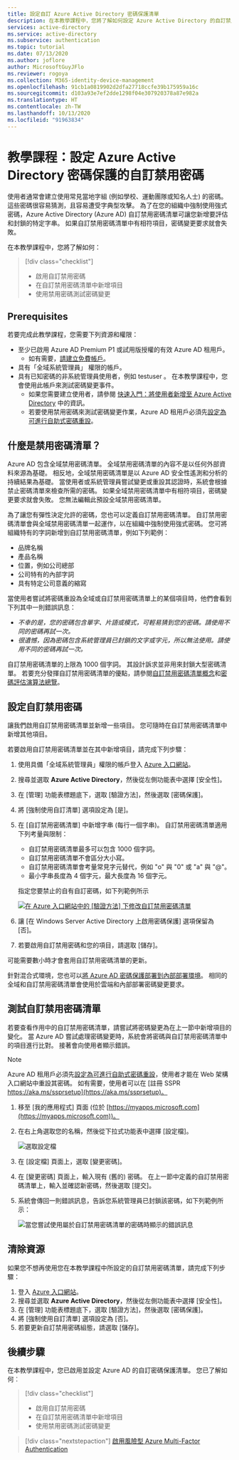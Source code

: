 ```yaml
---
title: 設定自訂 Azure Active Directory 密碼保護清單
description: 在本教學課程中，您將了解如何設定 Azure Active Directory 的自訂禁用密碼保護清單，以限制您環境中的常見字組。
services: active-directory
ms.service: active-directory
ms.subservice: authentication
ms.topic: tutorial
ms.date: 07/13/2020
ms.author: joflore
author: MicrosoftGuyJFlo
ms.reviewer: rogoya
ms.collection: M365-identity-device-management
ms.openlocfilehash: 91cb1a0819902d2dfa27718ccfe39b175959a16c
ms.sourcegitcommit: d103a93e7ef2dde1298f04e307920378a87e982a
ms.translationtype: HT
ms.contentlocale: zh-TW
ms.lasthandoff: 10/13/2020
ms.locfileid: "91963834"
---
```

# <a name="tutorial-configure-custom-banned-passwords-for-azure-active-directory-password-protection"></a>教學課程：設定 Azure Active Directory 密碼保護的自訂禁用密碼

使用者通常會建立使用常見當地字組 (例如學校、運動團隊或知名人士) 的密碼。 這些密碼很容易猜測，且容易遭受字典型攻擊。 為了在您的組織中強制使用強式密碼，Azure Active Directory (Azure AD) 自訂禁用密碼清單可讓您新增要評估和封鎖的特定字串。 如果自訂禁用密碼清單中有相符項目，密碼變更要求就會失敗。

在本教學課程中，您將了解如何：

> [!div class="checklist"]
> * 啟用自訂禁用密碼
> * 在自訂禁用密碼清單中新增項目
> * 使用禁用密碼測試密碼變更

## <a name="prerequisites"></a>Prerequisites

若要完成此教學課程，您需要下列資源和權限：

* 至少已啟用 Azure AD Premium P1 或試用版授權的有效 Azure AD 租用戶。
    * 如有需要，[請建立免費帳戶](https://azure.microsoft.com/free/?WT.mc_id=A261C142F)。
* 具有「全域系統管理員」  權限的帳戶。
* 具有已知密碼的非系統管理員使用者，例如 testuser  。 在本教學課程中，您會使用此帳戶來測試密碼變更事件。
    * 如果您需要建立使用者，請參閱 [快速入門：將使用者新增至 Azure Active Directory](../fundamentals/add-users-azure-active-directory.md) 中的資訊。
    * 若要使用禁用密碼來測試密碼變更作業，Azure AD 租用戶必須先[設定為可進行自助式密碼重設](tutorial-enable-sspr.md)。

## <a name="what-are-banned-password-lists"></a>什麼是禁用密碼清單？

Azure AD 包含全域禁用密碼清單。 全域禁用密碼清單的內容不是以任何外部資料來源為基礎。 相反地，全域禁用密碼清單是以 Azure AD 安全性遙測和分析的持續結果為基礎。 當使用者或系統管理員嘗試變更或重設其認證時，系統會根據禁止密碼清單來檢查所需的密碼。 如果全域禁用密碼清單中有相符項目，密碼變更要求就會失敗。 您無法編輯此預設全域禁用密碼清單。

為了讓您有彈性決定允許的密碼，您也可以定義自訂禁用密碼清單。 自訂禁用密碼清單會與全域禁用密碼清單一起運作，以在組織中強制使用強式密碼。 您可將組織特有的字詞新增到自訂禁用密碼清單，例如下列範例：

* 品牌名稱
* 產品名稱
* 位置，例如公司總部
* 公司特有的內部字詞
* 具有特定公司意義的縮寫

當使用者嘗試將密碼重設為全域或自訂禁用密碼清單上的某個項目時，他們會看到下列其中一則錯誤訊息：

* *不幸的是，您的密碼包含單字、片語或模式，可輕易猜到您的密碼。請使用不同的密碼再試一次。*
* *很遺憾，因為密碼包含系統管理員已封鎖的文字或字元，所以無法使用。請使用不同的密碼再試一次。*

自訂禁用密碼清單的上限為 1000 個字詞。 其設計訴求並非用來封鎖大型密碼清單。 若要充分發揮自訂禁用密碼清單的優點，請參閱[自訂禁用密碼清單概念](concept-password-ban-bad.md#custom-banned-password-list)和[密碼評估演算法總覽](concept-password-ban-bad.md#how-are-passwords-evaluated)。

## <a name="configure-custom-banned-passwords"></a>設定自訂禁用密碼

讓我們啟用自訂禁用密碼清單並新增一些項目。 您可隨時在自訂禁用密碼清單中新增其他項目。

若要啟用自訂禁用密碼清單並在其中新增項目，請完成下列步驟：

1. 使用具備「全域系統管理員」權限的帳戶登入 [Azure 入口網站](https://portal.azure.com)。
1. 搜尋並選取 **Azure Active Directory**，然後從左側功能表中選擇 [安全性]。
1. 在 [管理] 功能表標題底下，選取 [驗證方法]，然後選取 [密碼保護]。
1. 將 [強制使用自訂清單] 選項設定為 [是]。
1. 在 [自訂禁用密碼清單] 中新增字串 (每行一個字串)。 自訂禁用密碼清單適用下列考量與限制：

    * 自訂禁用密碼清單最多可以包含 1000 個字詞。
    * 自訂禁用密碼清單不會區分大小寫。
    * 自訂禁用密碼清單會考量常見字元替代，例如 "o" 與 "0" 或 "a" 與 "\@"。
    * 最小字串長度為 4 個字元，最大長度為 16 個字元。

    指定您要禁止的自有自訂密碼，如下列範例所示

    [ ![在 Azure 入口網站中的 [驗證方法] 下修改自訂禁用密碼清單](media/tutorial-configure-custom-password-protection/enable-configure-custom-banned-passwords-cropped.png) ](media/tutorial-configure-custom-password-protection/enable-configure-custom-banned-passwords.png#lightbox)

1. 讓 [在 Windows Server Active Directory 上啟用密碼保護] 選項保留為 [否]。
1. 若要啟用自訂禁用密碼和您的項目，請選取 [儲存]。

可能需要數小時才會套用自訂禁用密碼清單的更新。

針對混合式環境，您也可以[將 Azure AD 密碼保護部署到內部部署環境](howto-password-ban-bad-on-premises-deploy.md)。 相同的全域和自訂禁用密碼清單會使用於雲端和內部部署密碼變更要求。

## <a name="test-custom-banned-password-list"></a>測試自訂禁用密碼清單

若要查看作用中的自訂禁用密碼清單，請嘗試將密碼變更為在上一節中新增項目的變化。 當 Azure AD 嘗試處理密碼變更時，系統會將密碼與自訂禁用密碼清單中的項目進行比對。 接著會向使用者顯示錯誤。

> [!NOTE]
> Azure AD 租用戶必須先[設定為可進行自助式密碼重設](tutorial-enable-sspr.md)，使用者才能在 Web 架構入口網站中重設其密碼。 如有需要，使用者可以在 [註冊 SSPR https://aka.ms/ssprsetup](https://aka.ms/ssprsetup)。

1. 移至 [我的應用程式] 頁面 (位於 [https://myapps.microsoft.com](https://myapps.microsoft.com))。
1. 在右上角選取您的名稱，然後從下拉式功能表中選擇 [設定檔]。

    ![選取設定檔](media/tutorial-configure-custom-password-protection/myapps-profile.png)

1. 在 [設定檔] 頁面上，選取 [變更密碼]。
1. 在 [變更密碼] 頁面上，輸入現有 (舊的) 密碼。 在上一節中定義的自訂禁用密碼清單上，輸入並確認新密碼，然後選取 [提交]。
1. 系統會傳回一則錯誤訊息，告訴您系統管理員已封鎖該密碼，如下列範例所示：

    ![當您嘗試使用屬於自訂禁用密碼清單的密碼時顯示的錯誤訊息](media/tutorial-configure-custom-password-protection/password-change-error.png)

## <a name="clean-up-resources"></a>清除資源

如果您不想再使用您在本教學課程中所設定的自訂禁用密碼清單，請完成下列步驟：

1. 登入 [Azure 入口網站](https://portal.azure.com)。
1. 搜尋並選取 **Azure Active Directory**，然後從左側功能表中選擇 [安全性]。
1. 在 [管理] 功能表標題底下，選取 [驗證方法]，然後選取 [密碼保護]。
1. 將 [強制使用自訂清單] 選項設定為 [否]。
1. 若要更新自訂禁用密碼組態，請選取 [儲存]。

## <a name="next-steps"></a>後續步驟

在本教學課程中，您已啟用並設定 Azure AD 的自訂密碼保護清單。 您已了解如何︰

> [!div class="checklist"]
> * 啟用自訂禁用密碼
> * 在自訂禁用密碼清單中新增項目
> * 使用禁用密碼測試密碼變更

> [!div class="nextstepaction"]
> [啟用風險型 Azure Multi-Factor Authentication](./tutorial-enable-azure-mfa.md)